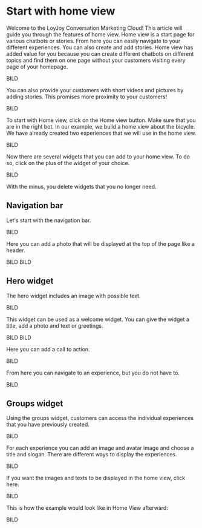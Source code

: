 # Start with home view

Welcome to the LoyJoy Conversation Marketing Cloud!
This article will guide you through the features of home view. Home view is a start page for various chatbots or stories. From here you can easily navigate to your
different experiences. You can also create and add stories. 
Home view has added value for you because you can create different chatbots on different topics and find them on one page without your customers visiting every page
of your homepage. 

BILD

You can also provide your customers with short videos and pictures by adding stories. This promises more proximity to your customers! 

BILD

To start with Home view, click on the Home view button. Make sure that you are in the right bot. In our example, we build a home view about the bicycle. We have
already created two experiences that we will use in the home view.

BILD

Now there are several widgets that you can add to your home view. 
To do so, click on the plus of the widget of your choice.

BILD

With the minus, you delete widgets that you no longer need. 

## Navigation bar

Let's start with the navigation bar. 

BILD

Here you can add a photo that will be displayed at the top of the page like a header.

BILD
BILD

## Hero widget

The hero widget includes an image with possible text. 

BILD

This widget can be used as a welcome widget. You can give the widget a title, add a photo and text or greetings. 

BILD
BILD

Here you can add a call to action.

BILD

From here you can navigate to an experience, but you do not have to.


BILD

## Groups widget

Using the groups widget, customers can access the individual experiences that you have previously created.

BILD

For each experience you can add an image and avatar image and choose a title and slogan. There are different ways to display the experiences. 

BILD

If you want the images and texts to be displayed in the home view, click here. 

BILD

This is how the example would look like in Home View afterward:

BILD



